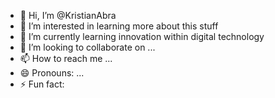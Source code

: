 - 👋 Hi, I’m @KristianAbra
- 👀 I’m interested in learning more about this stuff
- 🌱 I’m currently learning innovation within digital technology
- 💞️ I’m looking to collaborate on ...
- 📫 How to reach me ...
- 😄 Pronouns: ...
- ⚡ Fun fact: 

<!---
KristianAbra/KristianAbra is a ✨ special ✨ repository because its `README.md` (this file) appears on your GitHub profile.
You can click the Preview link to take a look at your changes.
--->
